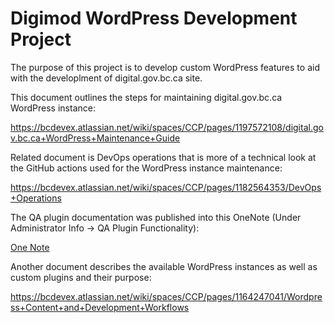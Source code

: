 # Digimod WordPress Development Project
The purpose of this project is to develop custom WordPress features to aid with the developlment of digital.gov.bc.ca site.

This document outlines the steps for maintaining digital.gov.bc.ca WordPress instance:

https://bcdevex.atlassian.net/wiki/spaces/CCP/pages/1197572108/digital.gov.bc.ca+WordPress+Maintenance+Guide

Related document is DevOps operations that is more of a technical look at the GitHub actions used for the WordPress instance maintenance:

https://bcdevex.atlassian.net/wiki/spaces/CCP/pages/1182564353/DevOps+Operations

The QA plugin documentation was published into this OneNote (Under Administrator Info -> QA Plugin Functionality):

[One Note](https://bcgov.sharepoint.com/:o:/r/teams/07223/Shared%20Documents/Content%20Design/Processes)

Another document describes the available WordPress instances as well as custom plugins and their purpose:

https://bcdevex.atlassian.net/wiki/spaces/CCP/pages/1164247041/Wordpress+Content+and+Development+Workflows
